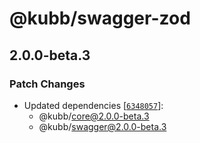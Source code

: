 # @kubb/swagger-zod

## 2.0.0-beta.3

### Patch Changes

- Updated dependencies [[`6348057`](https://github.com/kubb-project/kubb/commit/634805723409381eace8e68fd5f2eab6f737dd7a)]:
  - @kubb/core@2.0.0-beta.3
  - @kubb/swagger@2.0.0-beta.3
